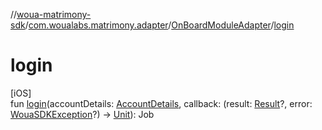 //[woua-matrimony-sdk](../../../index.md)/[com.woualabs.matrimony.adapter](../index.md)/[OnBoardModuleAdapter](index.md)/[login](login.md)

# login

[iOS]\
fun [login](login.md)(accountDetails: [AccountDetails](../../com.woualabs.matrimony.type/-account-details/index.md), callback: (result: [Result](../../com.woualabs.matrimony.data.common/-result/index.md)?, error: [WouaSDKException](../../com.woualabs.matrimony.errors.exception/-woua-s-d-k-exception/index.md)?) -> [Unit](https://kotlinlang.org/api/latest/jvm/stdlib/kotlin/-unit/index.html)): Job
